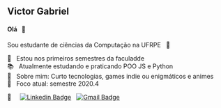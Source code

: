 <!--- <img width="auto" src="https://github.com/VictorG-028/VictorG-028/blob/master/Animação-Rainbow.gif"> -->

## Victor Gabriel
<!--- comentário -->
#### Olá &nbsp; 👋
Sou estudante de ciências da Computação na UFRPE &nbsp; :book: <br/>
<!--- Sou fascinado por automatizar tarefas utilizando programação. -->

🌱 &nbsp; Estou nos primeiros semestres da faculadde <br/>
:books: &nbsp; Atualmente estudando e praticando POO JS e Python <br/>
💬 &nbsp; Sobre mim: Curto tecnologias, games indie ou enigmáticos e animes <br/>
🎯 &nbsp; Foco atual: semestre 2020.4


:email: &nbsp; &nbsp; [![Linkedin Badge](https://img.shields.io/badge/-VictorGabriel-blue?style=flat-square&logo=Linkedin&logoColor=white&link=https://www.linkedin.com/in/victor-gabriel-30ab8b1ab/)](https://www.linkedin.com/in/victor-gabriel-30ab8b1ab/) &nbsp; [![Gmail Badge](https://img.shields.io/badge/-victor6g0@gmail.com-c14438?style=flat-square&logo=Gmail&logoColor=white&link=mailto:victor6g0@gmail.com)](mailto:victor6g0@gmail.com)
